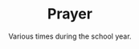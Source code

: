---
title: "Prayer"
category: "Connect"
description: "A weekly time for devoted prayer in a small group! Throughout the year, we get together in groups of 4-5 people and pray together. Topics range from our campus, global issues, and personal prayer requests. "
location: "Various locations around San Luis Obispo."
date: "Various times during the school year."
gif: ""
img: "../../images/connect/prayer.jpg"
link: ""
---